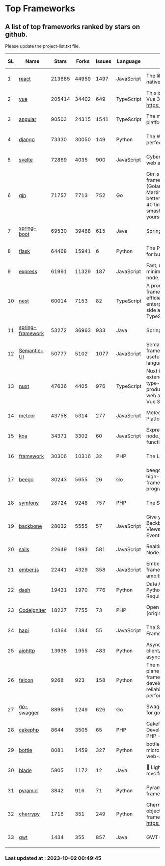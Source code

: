 # Top Frameworks
## A list of top frameworks ranked by stars on github.  
Please update the project-list.txt file.

| SL| Name  | Stars| Forks| Issues | Language | Description | Last Commit |
| --| ------| -----| ---- | ------ | -------- | ----------- | ----------- |
| 1 | [react](https://github.com/facebook/react) | 213685 | 44959 | 1497 | JavaScript | The library for web and native user interfaces. | 2023-09-29 22:24:38 |
| 2 | [vue](https://github.com/vuejs/vue) | 205414 | 34402 | 649 | TypeScript | This is the repo for Vue 2. For Vue 3, go to https://github.com/vuejs/core | 2023-04-27 09:43:19 |
| 3 | [angular](https://github.com/angular/angular) | 90503 | 24315 | 1541 | TypeScript | The modern web developer’s platform | 2023-09-29 22:24:31 |
| 4 | [django](https://github.com/django/django) | 73330 | 30050 | 149 | Python | The Web framework for perfectionists with deadlines. | 2023-09-29 07:52:39 |
| 5 | [svelte](https://github.com/sveltejs/svelte) | 72869 | 4035 | 900 | JavaScript | Cybernetically enhanced web apps | 2023-10-01 05:30:24 |
| 6 | [gin](https://github.com/gin-gonic/gin) | 71757 | 7713 | 752 | Go | Gin is a HTTP web framework written in Go (Golang). It features a Martini-like API with much better performance -- up to 40 times faster. If you need smashing performance, get yourself some Gin. | 2023-09-27 07:17:11 |
| 7 | [spring-boot](https://github.com/spring-projects/spring-boot) | 69530 | 39488 | 615 | Java | Spring Boot | 2023-09-30 08:06:00 |
| 8 | [flask](https://github.com/pallets/flask) | 64468 | 15941 | 6 | Python | The Python micro framework for building web applications. | 2023-09-30 14:37:24 |
| 9 | [express](https://github.com/expressjs/express) | 61991 | 11329 | 187 | JavaScript | Fast, unopinionated, minimalist web framework for node. | 2023-06-04 15:47:20 |
| 10 | [nest](https://github.com/nestjs/nest) | 60014 | 7153 | 82 | TypeScript | A progressive Node.js framework for building efficient, scalable, and enterprise-grade server-side applications with TypeScript/JavaScript 🚀 | 2023-09-28 13:35:03 |
| 11 | [spring-framework](https://github.com/spring-projects/spring-framework) | 53272 | 36963 | 933 | Java | Spring Framework | 2023-10-01 14:42:51 |
| 12 | [Semantic-UI](https://github.com/Semantic-Org/Semantic-UI) | 50777 | 5102 | 1077 | JavaScript | Semantic is a UI component framework based around useful principles from natural language. | 2023-01-11 17:05:32 |
| 13 | [nuxt](https://github.com/nuxt/nuxt) | 47636 | 4405 | 976 | TypeScript | Nuxt is an intuitive and extendable way to create type-safe, performant and production-grade full-stack web apps and websites with Vue 3. | 2023-10-01 19:15:06 |
| 14 | [meteor](https://github.com/meteor/meteor) | 43758 | 5314 | 277 | JavaScript | Meteor, the JavaScript App Platform | 2023-09-28 14:03:02 |
| 15 | [koa](https://github.com/koajs/koa) | 34371 | 3302 | 60 | JavaScript | Expressive middleware for node.js using ES2017 async functions | 2023-05-17 07:50:49 |
| 16 | [framework](https://github.com/laravel/framework) | 30306 | 10316 | 32 | PHP | The Laravel Framework. | 2023-10-02 00:39:11 |
| 17 | [beego](https://github.com/beego/beego) | 30243 | 5655 | 26 | Go | beego is an open-source, high-performance web framework for the Go programming language. | 2023-09-28 12:22:34 |
| 18 | [symfony](https://github.com/symfony/symfony) | 28724 | 9248 | 757 | PHP | The Symfony PHP framework | 2023-10-01 17:05:14 |
| 19 | [backbone](https://github.com/jashkenas/backbone) | 28032 | 5555 | 57 | JavaScript | Give your JS App some Backbone with Models, Views, Collections, and Events | 2023-08-10 22:05:08 |
| 20 | [sails](https://github.com/balderdashy/sails) | 22649 | 1993 | 581 | JavaScript | Realtime MVC Framework for Node.js | 2023-09-01 21:26:40 |
| 21 | [ember.js](https://github.com/emberjs/ember.js) | 22441 | 4329 | 358 | JavaScript | Ember.js - A JavaScript framework for creating ambitious web applications | 2023-09-29 18:20:16 |
| 22 | [dash](https://github.com/plotly/dash) | 19421 | 1970 | 776 | Python | Data Apps & Dashboards for Python. No JavaScript Required. | 2023-09-28 15:16:31 |
| 23 | [CodeIgniter](https://github.com/bcit-ci/CodeIgniter) | 18227 | 7755 | 73 | PHP | Open Source PHP Framework (originally from EllisLab) | 2023-04-07 17:57:13 |
| 24 | [hapi](https://github.com/hapijs/hapi) | 14364 | 1384 | 55 | JavaScript | The Simple, Secure Framework Developers Trust | 2023-09-18 11:40:11 |
| 25 | [aiohttp](https://github.com/aio-libs/aiohttp) | 13938 | 1955 | 483 | Python | Asynchronous HTTP client/server framework for asyncio and Python | 2023-09-29 11:04:38 |
| 26 | [falcon](https://github.com/falconry/falcon) | 9268 | 923 | 158 | Python | The no-magic web data plane API and microservices framework for Python developers, with a focus on reliability, correctness, and performance at scale. | 2023-08-21 21:45:34 |
| 27 | [go-swagger](https://github.com/go-swagger/go-swagger) | 8895 | 1249 | 626 | Go | Swagger 2.0 implementation for go | 2023-08-21 22:25:45 |
| 28 | [cakephp](https://github.com/cakephp/cakephp) | 8644 | 3505 | 65 | PHP | CakePHP: The Rapid Development Framework for PHP - Official Repository | 2023-09-30 23:24:34 |
| 29 | [bottle](https://github.com/bottlepy/bottle) | 8081 | 1459 | 327 | Python | bottle.py is a fast and simple micro-framework for python web-applications. | 2022-09-05 15:24:52 |
| 30 | [blade](https://github.com/lets-blade/blade) | 5805 | 1172 | 12 | Java | :rocket: Lightning fast and elegant mvc framework for Java8 | 2023-06-16 05:18:49 |
| 31 | [pyramid](https://github.com/Pylons/pyramid) | 3842 | 916 | 71 | Python | Pyramid - A Python web framework | 2023-09-14 21:55:43 |
| 32 | [cherrypy](https://github.com/cherrypy/cherrypy) | 1716 | 351 | 249 | Python | CherryPy is a pythonic, object-oriented HTTP framework.      https://cherrypy.dev | 2023-08-04 13:52:17 |
| 33 | [gwt](https://github.com/gwtproject/gwt) | 1434 | 355 | 857 | Java | GWT Open Source Project | 2023-09-13 21:29:31 |

### Last updated at : 2023-10-02 00:49:45
